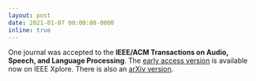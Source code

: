 ```yaml
---
layout: post
date: 2021-01-07 00:00:00-0000
inline: true
---
```


One journal was accepted to the **IEEE/ACM Transactions on Audio, Speech, and Language Processing**. The [early access version](https://ieeexplore.ieee.org/document/9314100) is available now on IEEE Xplore. There is also an [arXiv version](https://arxiv.org/abs/2008.03088).